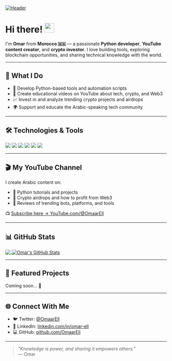 <!-- README for Omar Ell - Python Developer, YouTuber, and Crypto Investor -->

[![Header](https://raw.githubusercontent.com/MartinHeinz/MartinHeinz/master/readme_header.png "Header")](https://github.com/OmaarEll)

# Hi there! <img src="https://raw.githubusercontent.com/MartinHeinz/MartinHeinz/master/wave.gif" width="30px" height="30px" />

I'm **Omar** from **Morocco 🇲🇦** — a passionate **Python developer**, **YouTube content creator**, and **crypto investor**. I love building tools, exploring blockchain opportunities, and sharing technical knowledge with the world.

---

## 🚀 What I Do

- 🐍 Develop Python-based tools and automation scripts
- 🎥 Create educational videos on YouTube about tech, crypto, and Web3
- 📈 Invest in and analyze trending crypto projects and airdrops
- 🌍 Support and educate the Arabic-speaking tech community

---

## 🛠️ Technologies & Tools

![](https://img.shields.io/badge/Code-Python-informational?style=flat&logo=python&logoColor=white&color=2bbc8a)
![](https://img.shields.io/badge/Editor-VSCode-informational?style=flat&logo=visualstudiocode&logoColor=white&color=2bbc8a)
![](https://img.shields.io/badge/Web-HTML/CSS/JS-informational?style=flat&logo=javascript&logoColor=white&color=2bbc8a)
![](https://img.shields.io/badge/Content-Creator-informational?style=flat&logo=youtube&logoColor=white&color=2bbc8a)
![](https://img.shields.io/badge/Web3-TON/KUCOIN/BINANCE-informational?style=flat&logo=web3dotjs&logoColor=white&color=2bbc8a)
![](https://img.shields.io/badge/OS-Windows/Linux-informational?style=flat&logo=linux&logoColor=white&color=2bbc8a)

---

## 🎬 My YouTube Channel

I create Arabic content on:
- 🔧 Python tutorials and projects
- 💸 Crypto airdrops and how to profit from Web3
- 📱 Reviews of trending bots, platforms, and tools

📺 [Subscribe here → YouTube.com/@OmaarEll](https://www.youtube.com/@OmaarEll)

---

## 📊 GitHub Stats

<a href="https://github.com/OmaarEll">
  <img align="center" src="https://github-readme-stats.vercel.app/api/top-langs/?username=OmaarEll&layout=compact&title_color=ffffff&text_color=c9cacc&icon_color=2bbc8a&bg_color=1d1f21" />
</a>
<a href="https://github.com/OmaarEll">
  <img align="center" src="https://github-readme-stats.vercel.app/api?username=OmaarEll&show_icons=true&line_height=27&count_private=true&title_color=ffffff&text_color=c9cacc&icon_color=2bbc8a&bg_color=1d1f21" alt="Omar's GitHub Stats" />
</a>

---

## 📌 Featured Projects

<!-- Add links to your best repos here -->
Coming soon... 🚧

---

## 🌐 Connect With Me

- 🐦 Twitter: [@OmaarEll](https://twitter.com/OmaarEll)
- 💼 LinkedIn: [linkedin.com/in/omar-ell](https://www.linkedin.com/in/omar-ell/)
- 💻 GitHub: [github.com/OmaarEll](https://github.com/OmaarEll)

---

> *"Knowledge is power, and sharing it empowers others."*  
> — Omar

<!-- Resources -->
<!-- Icons: https://simpleicons.org/ -->
<!-- Stats: https://github.com/anuraghazra/github-readme-stats -->
